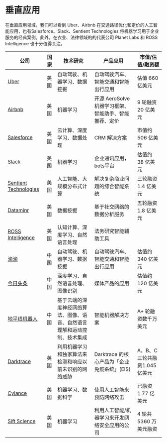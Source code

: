 # 垂直应用

在垂直应用领域，我们可以看到 Uber、Airbnb 在交通路径优化和定价的人工智能应用，也有Salesforce、Slack、Sentient Technologies 将机器学习用于企业服务的经典案例。此外，在农业、法律领域的的代表公司 Planet Labs 和 ROSS Intelligence 也十分值得关注。

公司|国家|技术研究|产品应用|市值/估值/融资额
---|---|---|---|---
[Uber](https://www.uber.com/)|美国|自动驾驶、机器学习、数据挖掘|自动驾驶汽车、智能交通和智能出行应用|估值 660 亿美元
[Airbnb](https://www.airbnb.com/)|美国|机器学习|开源 AeroSolve机器学习框架、智能助手、智能推荐、定价|9 轮融资 20 亿美元
[Salesforce](https://www.salesforce.com/)|美国|云计算、深度学习、数据处理|CRM 解决方案|市值约 506 亿美元
[Slack](https://slack.com/)|美国|机器学习|企业通讯应用，bots平台|估值约 38 亿美元
[Sentient Technologies](http://www.sentient.ai/)|美国|人工智能、大规模分布式计算|解决复杂商业问题的综合智能系统|三轮融资 1.4 亿美元
[Dataminr](https://www.dataminr.com/)|美国|数据挖掘|基于社交网络的数据分析服务|五轮融资 1.8 亿美元
[ROSS Intelligence](http://www.rossintelligence.com/)|美国|认知计算、深度学习、自然语言处理|法务研究智能辅助工具|
[滴滴](http://www.xiaojukeji.com/)|中国|自动驾驶、机器学习、数据挖掘|自动驾驶汽车、智能交通和智能出行应用|估值约 340 亿美元
[今日头条](https://www.toutiao.com/)|中国|深度学习、自然语言处理、图像识别|媒体产品的应用|估值约 120 亿美元
[地平线机器人](http://www.horizon-robotics.com/)|中国|基于云端的深度神经网络算法、图像、语音、自然语言理解和运动控制、技术集成|智能机器解决方案|A+ 轮融资数千万美元
[Darktrace](https://www.darktrace.com/)|英国|利用机器学习和独家算法来检测和响应以前未识别的网络威胁|Darktrace 的核心产品为「企业免疫系统」(EIS)|A、B、C三轮共融资1.045亿美元
[Cylance](https://www.cylance.com/)|美国|机器学习、数据科学|使用人工智能来预防网络攻击|已融资 1.77 亿美元
[Sift Science](https://siftscience.com/)|美国|机器学习|利用人工智能/机器学习来开发网络安全应用的公司|4 轮共 5360 万美元融资
